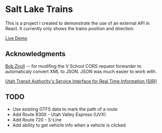 # Salt Lake Trains
This is a project I created to demonstrate the use of an external API in React. It currently only shows the trains position and direction.

[Live Demo](https://agitated-hoover-a79265.netlify.com/)

## Acknowledgments
[Bob Ziroll](https://coursework.vschool.io/author/bob/) -- for modifing the V School CORS request forwarder to automaticaly convert XML to JSON. JSON was much easier to work with.

[Utah Transit Authority's Service Interface for Real Time Information (SIRI)](http://developer.rideuta.com/DataInstructions.aspx)

## TODO
* Use existing GTFS data to mark the path of a route
* Add Route 830X - Utah Valley Express (UVX)
* Add Route 720 - S-Line
* Add ability to get vehicle info when a vehicle is clicked 

